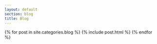 ```yaml
---
layout: default
section: blog
title: Blog
---
```


{% for post in site.categories.blog %}
  {% include post.html %}
{% endfor %}
